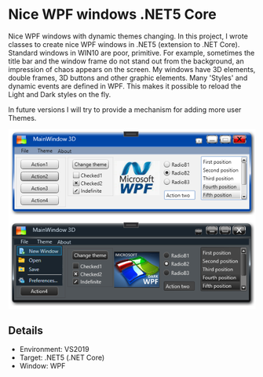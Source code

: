 # Nice WPF windows .NET5 Core

Nice WPF windows with dynamic themes changing.
In this project, I wrote classes to create nice WPF windows in .NET5 (extension to .NET Core). Standard windows in WIN10 are poor, primitive. For example, sometimes the title bar and the window frame do not stand out from the background, an impression of chaos appears on the screen. 
My windows have 3D elements, double frames, 3D buttons and other graphic elements. Many 'Styles' and dynamic events are defined in WPF. This makes it possible to reload the Light and Dark styles on the fly.

In future versions I will try to provide a mechanism for adding more user Themes.

![](/Jpg/WPF_nice_windows.png)

## Details

- Environment: VS2019
- Target: .NET5 (.NET Core)
- Window: WPF




